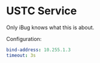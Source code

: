 # USTC Service

Only iBug knows what this is about.

Configuration:

```yaml
bind-address: 10.255.1.3
timeout: 3s
```
